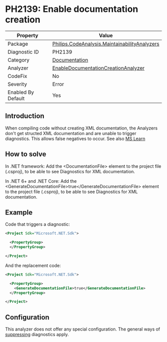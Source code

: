 # PH2139: Enable documentation creation

| Property | Value  |
|--|--|
| Package | [Philips.CodeAnalysis.MaintainabilityAnalyzers](https://www.nuget.org/packages/Philips.CodeAnalysis.MaintainabilityAnalyzers) |
| Diagnostic ID | PH2139 |
| Category  | [Documentation](../Documentation.md) |
| Analyzer | [EnableDocumentationCreationAnalyzer](https://github.com/philips-software/roslyn-analyzers/blob/master/Philips.CodeAnalysis.MaintainabilityAnalyzers/Documentation/EnableDocumentationCreationAnalyzer.cs)
| CodeFix  | No |
| Severity | Error |
| Enabled By Default | Yes |

## Introduction

When compiling code without creating XML documentation, the Analyzers don't get structed XML documentation and are unable to trigger diagnostics. This allows false negatives to occur.
See also [MS Learn](https://learn.microsoft.com/en-us/dotnet/core/project-sdk/msbuild-props#generatedocumentationfile)

## How to solve

In .NET framework:
Add the &lt;DocumentationFile&gt; element to the project file (.csproj), to be able to see Diagnostics for XML documentation.

In .NET 6+ and .NET Core:
Add the &lt;GenerateDocumentationFile&gt;true&lt;/GenerateDocumentationFile&gt; element to the project file (.csproj), to be able to see Diagnostics for XML documentation.


## Example

Code that triggers a diagnostic:
``` xml
<Project Sdk="Microsoft.NET.Sdk">

  <PropertyGroup>
  </PropertyGroup>

</Project>
```

And the replacement code:
``` xml
<Project Sdk="Microsoft.NET.Sdk">

  <PropertyGroup>
    <GenerateDocumentationFile>true</GenerateDocumentationFile>
  </PropertyGroup>

</Project>

```

## Configuration

This analyzer does not offer any special configuration. The general ways of [suppressing](https://learn.microsoft.com/en-us/dotnet/fundamentals/code-analysis/suppress-warnings) diagnostics apply.